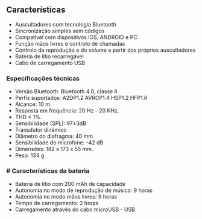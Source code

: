 ## Características

- Auscultadores com tecnologia Bluetooth
- Sincronização simples sem códigos
- Compatível com dispositivos iOS, ANDROID e PC
- Função mãos livres e controlo de chamadas
- Controlo da reprodução e do volume a partir dos próprios auscultadores
- Bateria de lítio recarregável
- Cabo de carregamento USB

### Especificações técnicas

- Versão Bluetooth: Bluetooth 4.0, classe II
- Perfis suportados: A2DP1.2 AVRCP1.4 HSP1.2 HFP1.6
- Alcance: 10 m.
- Resposta em frequência: 20 Hz - 20 KHz.
- THD < 1%.
- Sensibilidade (SPL): 97±3dB
- Transdutor dinâmico
- Diâmetro do diafragma: 40 mm
- Sensibilidade do microfone: -42 dB
- Dimensões: 182  x 173 x 55 mm.
- Peso: 134 g


### # Características da bateria 

- Bateria de lítio com 200 mAh de capacidade
- Autonomia no modo de reprodução de música: 9 horas
- Autonomia no modo mãos livres: 9 horas
- Tempo de carregamento: 2 horas
- Carregamento através do cabo microUSB - USB


